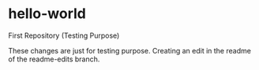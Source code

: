 # hello-world
First Repository (Testing Purpose)

These changes are just for testing purpose. Creating an edit in the readme of the readme-edits branch.
